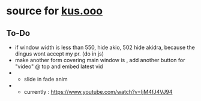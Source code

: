 # source for [kus.ooo](https://kus.ooo)

## To-Do
* if window width is less than 550, hide akio, 502 hide akidra, because the dingus wont accept my pr. (do in js)   
* make another form covering main window is , add another button for "video" @ top and embed latest vid
* * slide in fade anim
* * currently : https://www.youtube.com/watch?v=IjM4fJ4VJ94

